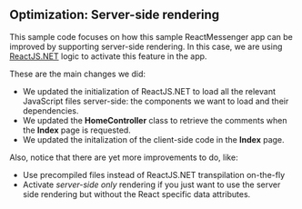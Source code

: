 ## Optimization: Server-side rendering

This sample code focuses on how this sample ReactMessenger app can be improved by supporting server-side rendering. In this case, we are using [ReactJS.NET](https://reactjs.net/) logic to activate this feature in the app.

These are the main changes we did:

* We updated the initialization of ReactJS.NET to load all the relevant JavaScript files server-side: the components we want to load and their dependencies.
* We updated the **HomeController** class to retrieve the comments when the **Index** page is requested.
* We updated the initalization of the client-side code in the **Index** page.

Also, notice that there are yet more improvements to do, like:

* Use precompiled files instead of ReactJS.NET transpilation on-the-fly
* Activate _server-side only_ rendering if you just want to use the server side rendering but without the React specific data attributes.